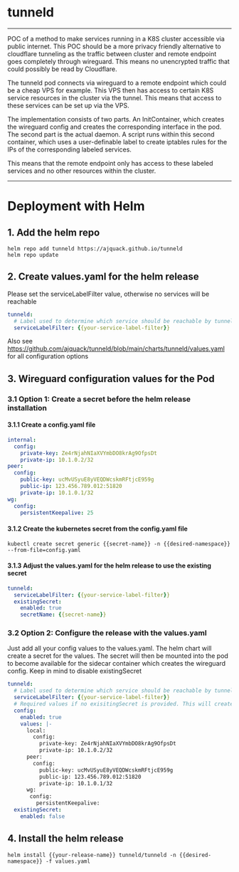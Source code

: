 # tunneld
---

POC of a method to make services running in a K8S cluster accessible via public internet. This POC should be a more privacy friendly alternative to cloudflare tunneling as the traffic between cluster and remote endpoint goes completely through wireguard. This means no unencrypted traffic that could possibly be read by Cloudflare.

The tunneld pod connects via wireguard to a remote endpoint which could be a cheap VPS for example. This VPS then has access to certain K8S service resources in the cluster via the tunnel. This means that access to these services can be set up via the VPS.

The implementation consists of two parts. An InitContainer, which creates the wireguard config and creates the corresponding interface in the pod. The second part is the actual daemon. A script runs within this second container, which uses a user-definable label to create iptables rules for the IPs of the corresponding labeled services.

This means that the remote endpoint only has access to these labeled services and no other resources within the cluster.

---

# Deployment with Helm

## 1. Add the helm repo

```
helm repo add tunneld https://ajquack.github.io/tunneld
helm repo update
```

## 2. Create values.yaml for the helm release

Please set the serviceLabelFilter value, otherwise no services will be reachable

```yaml
tunneld:
  # Label used to determine which service should be reachable by tunneld peer eg. "tunneld=true"
  serviceLabelFilter: {{your-service-label-filter}}
```

Also see <https://github.com/ajquack/tunneld/blob/main/charts/tunneld/values.yaml> for all configuration options

## 3. Wireguard configuration values for the Pod

### 3.1 Option 1: Create a secret before the helm release installation

#### 3.1.1 Create a config.yaml file

```yaml
internal:
  config:
    private-key: Ze4rNjahNIaXVYmbDO8krAg9OfpsDt
    private-ip: 10.1.0.2/32
peer:
  config:
    public-key: ucMvUSyuE8yVEQDWcskmRFtjcE959g
    public-ip: 123.456.789.012:51820
    private-ip: 10.1.0.1/32
wg:
  config:
    persistentKeepalive: 25
```

#### 3.1.2 Create the kubernetes secret from the config.yaml file

```
kubectl create secret generic {{secret-name}} -n {{desired-namespace}} --from-file=config.yaml
```

#### 3.1.3 Adjust the values.yaml for the helm release to use the existing secret
```yaml
tunneld:
  serviceLabelFilter: {{your-service-label-filter}}
  existingSecret:
    enabled: true
    secretName: {{secret-name}}
```

### 3.2 Option 2: Configure the release with the values.yaml

Just add all your config values to the values.yaml. The helm chart will create a secret for the values. The secret will then be mounted into the pod to become available for the sidecar container which creates the wireguard config. Keep in mind to disable existingSecret
```yaml
tunneld:
  # Label used to determine which service should be reachable by tunneld peer eg. "tunneld=true"
  serviceLabelFilter: {{your-service-label-filter}}
  # Required values if no exisitingSecret is provided. This will create a secret for tunneld to use as a config file
  config:
    enabled: true
    values: |-
      local:
        config:
          private-key: Ze4rNjahNIaXVYmbDO8krAg9OfpsDt
          private-ip: 10.1.0.2/32
      peer:
        config:
          public-key: ucMvUSyuE8yVEQDWcskmRFtjcE959g
          public-ip: 123.456.789.012:51820
          private-ip: 10.1.0.1/32
      wg:
       config:
         persistentKeepalive:
  existingSecret:
    enabled: false
```

## 4. Install the helm release

```
helm install {{your-release-name}} tunneld/tunneld -n {{desired-namespace}} -f values.yaml
```
